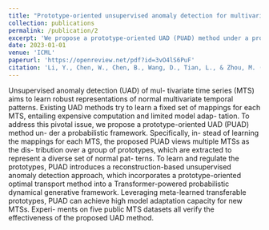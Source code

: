 ```yaml
---
title: "Prototype-oriented unsupervised anomaly detection for multivariate time series"
collection: publications
permalink: /publication/2
excerpt: 'We propose a prototype-oriented UAD (PUAD) method under a probabilistic framework. Specifically, instead of learning the mappings for each MTS, the proposed PUAD views multiple MTSs as the distribution over a group of prototypes, which are extracted to represent a diverse set of normal patterns.'
date: 2023-01-01
venue: 'ICML'
paperurl: 'https://openreview.net/pdf?id=3vO4lS6PuF'
citation: 'Li, Y., Chen, W., Chen, B., Wang, D., Tian, L., & Zhou, M. (2023, July). Prototype-oriented unsupervised anomaly detection for multivariate time series. In International Conference on Machine Learning (pp. 19407-19424). PMLR.'
---
```


Unsupervised anomaly detection (UAD) of mul- tivariate time series (MTS) aims to learn robust representations of normal multivariate temporal patterns. Existing UAD methods try to learn a fixed set of mappings for each MTS, entailing expensive computation and limited model adap- tation. To address this pivotal issue, we propose a prototype-oriented UAD (PUAD) method un- der a probabilistic framework. Specifically, in- stead of learning the mappings for each MTS, the proposed PUAD views multiple MTSs as the dis- tribution over a group of prototypes, which are extracted to represent a diverse set of normal pat- terns. To learn and regulate the prototypes, PUAD introduces a reconstruction-based unsupervised anomaly detection approach, which incorporates a prototype-oriented optimal transport method into a Transformer-powered probabilistic dynamical generative framework. Leveraging meta-learned transferable prototypes, PUAD can achieve high model adaptation capacity for new MTSs. Experi- ments on five public MTS datasets all verify the effectiveness of the proposed UAD method.